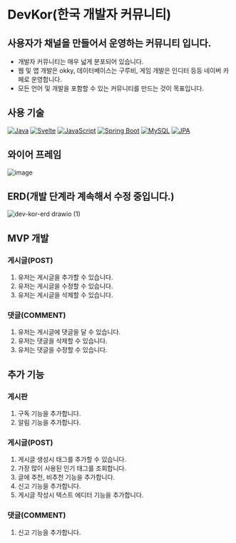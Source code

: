 # DevKor(한국 개발자 커뮤니티)

## 사용자가 채널을 만들어서 운영하는 커뮤니티 입니다.
* 개발자 커뮤니티는 매우 넓게 분포되어 있습니다.
* 웹 및 앱 개발은 okky, 데이터베이스는 구루비, 게임 개발은 인디터 등등 네이버 카페로 운영합니다.<br>
* 모든 언어 및 개발을 포함할 수 있는 커뮤니티를 만드는 것이 목표입니다.

## 사용 기술
[![Java](https://img.shields.io/badge/Java-007396?style=flat&logo=java&logoColor=white)](https://www.java.com/)
[![Svelte](https://img.shields.io/badge/Svelte-FF3E00?style=flat&logo=svelte&logoColor=white)](https://svelte.dev/)
[![JavaScript](https://img.shields.io/badge/JavaScript-F7DF1E?style=flat&logo=javascript&logoColor=black)](https://developer.mozilla.org/en-US/docs/Web/JavaScript)
[![Spring Boot](https://img.shields.io/badge/Spring_Boot-6DB33F?style=flat&logo=spring-boot)](https://spring.io/projects/spring-boot)
[![MySQL](https://img.shields.io/badge/MySQL-4479A1?style=flat&logo=mysql&logoColor=white)](https://www.mysql.com/)
[![JPA](https://img.shields.io/badge/JPA-0095D5?style=flat&logo=jpa&logoColor=white)](https://www.oracle.com/java/technologies/enterprise-javabeans.html)

## 와이어 프레임
![image](https://github.com/choiminwoo2/dev-kor/assets/50656081/8e3d2aef-a138-492c-988a-a6a3833c83e7)

## ERD(개발 단계라 계속해서 수정 중입니다.)

![dev-kor-erd drawio (1)](https://github.com/choiminwoo2/dev-kor/assets/50656081/41b2888f-8eda-4d54-98ad-6adbacea07e2)

## MVP 개발

### 게시글(POST)

1. 유저는 게시글을 추가할 수 있습니다.
2. 유저는 게시글을 수정할 수 있습니다.
3. 유저는 게시글을 삭제할 수 있습니다.

### 댓글(COMMENT)
1. 유저는 게시글에 댓글을 달 수 있습니다.
2. 유저는 댓글을 삭제할 수 있습니다.
3. 유저는 댓글을 수정할 수 있습니다.


## 추가 기능 

### 게시판 
1. 구독 기능을 추가합니다.
2. 알림 기능을 추가합니다.

### 게시글(POST)
1. 게시글 생성시 태그를 추가할 수 있습니다.
2. 가장 많이 사용된 인기 태그를 조회합니다.
3. 글에 추천, 비추천 기능을 추가합니다.
4. 신고 기능을 추가합니다.
5. 게시글 작성시 텍스트 에디터 기능을 추가합니다.

### 댓글(COMMENT)
1. 신고 기능을 추가합니다.
